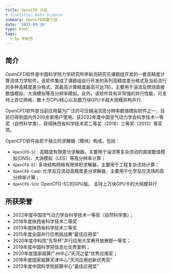 ```yaml
---
title: OpenCFD 介绍
# linkTitle: Data Science
summary: OpenCFD简要介绍
date: '2023-09-18'
type: book
tags:
  - by 李新亮
---
```


## 简介

OpenCFD软件是中国科学院力学研究所李新亮研究员课题组开发的一套高精度计算流体力学软件。该软件集成了课题组自行开发的系列高精度差分格式及当前流行的多种高精度差分格式，其最高计算精度最高可达7阶，主要用于湍流及燃烧直接数值模拟、大涡模拟等高分辨率模拟。此外，该软件具有非常强的并行性能，可支持上百亿网格，数十万CPU核心以及数万块GPU卡超大规模异构并行.
 
OpenCFD软件是当前应用最为广泛的可压缩湍流高分辨率数值模拟软件之一，目前已得到国内外200余家用户使用。获2022年度中国空气动力学会科学技术一等奖（自然科学类），获得陕西省科学技术奖二等奖（2018）三等奖（2013）等奖项。

OpenCFD软件由若干独立的求解器（模块）构成，包括：
- `OpenCFD-SC` :  高精度有限差分求解器，主要用于湍流等复杂流动的直接数值模拟(DNS)、大涡模拟（LES）等高分辨率计算；
- `OpenCFD-EC`: 多块结构网格有限体积求解器，主要用于工程复杂流场计算；
- `OpenCFD-Comb`: 化学反应流动高精度差分求解器，主要用于化学反应流场的高分辨率计算；
- `OpenCFD-SCU`: OpenCFD-SC的GPU版。 支持上万块GPU卡的大规模并行

## 所获荣誉

- 2022年度中国空气动力学会科学技术一等奖（自然科学类）；
- 2018年度陕西省科学技术二等奖
- 2013年度陕西省科学技术三等奖
- 2015年度全国并行应用挑战赛“最佳应用奖”
- 2020年度中科院“先导杯”并行应用大奖赛开放赛题一等奖；
- 2019年度中国科学院信息化优秀案例；
- 2020年度国家超算广州中心“天河之星”优秀应用奖；
- 2018年度国家超算天津中心“天河应用创新优秀奖”
- 2013年度中国科学院超算中心“最佳应用奖”